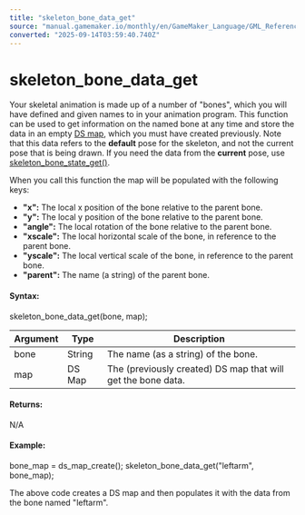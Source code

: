 ```yaml
---
title: "skeleton_bone_data_get"
source: "manual.gamemaker.io/monthly/en/GameMaker_Language/GML_Reference/Asset_Management/Sprites/Skeletal_Animation/Bones/skeleton_bone_data_get.htm"
converted: "2025-09-14T03:59:40.740Z"
---
```


# skeleton\_bone\_data\_get

Your skeletal animation is made up of a number of "bones", which you will have defined and given names to in your animation program. This function can be used to get information on the named bone at any time and store the data in an empty [DS map](../../../../Data_Structures/DS_Maps/DS_Maps.md), which you must have created previously. Note that this data refers to the **default** pose for the skeleton, and not the current pose that is being drawn. If you need the data from the **current** pose, use [skeleton\_bone\_state\_get()](skeleton_bone_state_get.md).

When you call this function the map will be populated with the following keys:

-   **"x":** The local x position of the bone relative to the parent bone.
-   **"y":** The local y position of the bone relative to the parent bone.
-   **"angle":** The local rotation of the bone relative to the parent bone.
-   **"xscale":** The local horizontal scale of the bone, in reference to the parent bone.
-   **"yscale":** The local vertical scale of the bone, in reference to the parent bone.
-   **"parent":** The name (a string) of the parent bone.

#### Syntax:

skeleton\_bone\_data\_get(bone, map);

| Argument | Type | Description |
| --- | --- | --- |
| bone | String | The name (as a string) of the bone. |
| map | DS Map | The (previously created) DS map that will get the bone data. |

#### Returns:

N/A

#### Example:

bone\_map = ds\_map\_create();
skeleton\_bone\_data\_get("leftarm", bone\_map);

The above code creates a DS map and then populates it with the data from the bone named "leftarm".